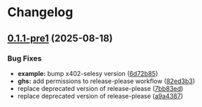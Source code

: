 # Changelog

## [0.1.1-pre1](https://github.com/selesy/x402-buyer/compare/v0.1.0-pre1...v0.1.1-pre1) (2025-08-18)


### Bug Fixes

* **example:** bump x402-selesy version ([6d72b85](https://github.com/selesy/x402-buyer/commit/6d72b853574eb0b3d9b3213259423d427d581b24))
* **ghs:** add permissions to release-please workflow ([82ed3b3](https://github.com/selesy/x402-buyer/commit/82ed3b364d47dcfb1cdd2d2aacfab394d5adf5e3))
* replace deprecated version of release-please ([7bb83ed](https://github.com/selesy/x402-buyer/commit/7bb83ed13d8982d5b75c5313c66fbc3d8174c42d))
* replace deprecated version of release-please ([a9a4387](https://github.com/selesy/x402-buyer/commit/a9a43876d836a45539d5f956397f33df8582a60f))
